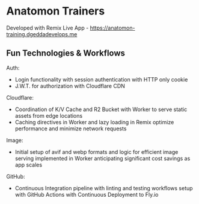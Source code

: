 # Anatomon Trainers #
Developed with Remix
Live App - https://anatomon-training.dgeddadevelops.me
## Fun Technologies & Workflows
Auth:
- Login functionality with session authentication with HTTP only cookie
- J.W.T. for authorization with Cloudflare CDN

Cloudflare:
- Coordination of K/V Cache and R2 Bucket with Worker to serve static assets from edge locations
- Caching directives in Worker and lazy loading in Remix optimize performance and minimize network requests

Image:
- Initial setup of avif and webp formats and logic for efficient image serving implemented in Worker anticipating significant cost savings as app scales

GitHub:
- Continuous Integration pipeline with linting and testing workflows setup with GitHub Actions with Continuous Deployment to Fly.io


